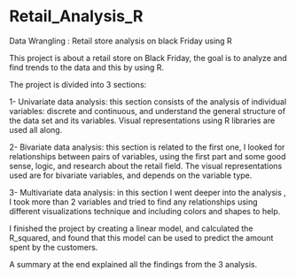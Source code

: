 # Retail_Analysis_R

Data Wrangling : Retail store analysis on black Friday using R

This project is about a retail store on Black Friday, the goal is to analyze and find trends to the data and this by using R.

The project is divided into 3 sections: 

1- Univariate data analysis: this section consists of the analysis of individual variables: discrete and continuous,  and understand the general structure of the data set and its variables. Visual representations using R libraries are used all along.

2- Bivariate data analysis: this section is related to the first one, I looked for relationships between pairs of variables, using the first part and some good sense, logic, and research about the retail field. 
The visual representations used are for bivariate variables, and depends on the variable type.

3- Multivariate data analysis: in this section I went deeper into the analysis , I took more than 2 variables and tried to find any relationships using different visualizations technique and including colors and shapes to help. 

I finished the project  by creating a linear model, and calculated the R_squared, and found that this model can be used to predict the amount spent by the customers. 

A summary at the end explained all the findings from the 3 analysis. 

